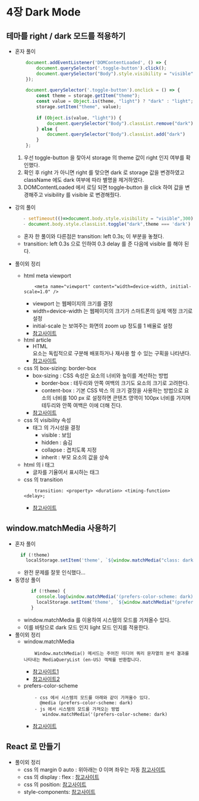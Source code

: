 # 4장 Dark Mode
## 테마를 right / dark 모드를 적용하기 
- 혼자 풀이
    ```javascript
        document.addEventListener('DOMContentLoaded', () => {
            document.querySelector('.toggle-button').click();
            document.querySelector("Body").style.visibility = "visible";
        });
        
        document.querySelector('.toggle-button').onclick = () => {
            const theme = storage.getItem("theme");
            const value = Object.is(theme, "light") ? "dark" : "light";
            storage.setItem("theme", value);
        
            if (Object.is(value, "light")) {
                document.querySelector("Body").classList.remove("dark")
            } else {
                document.querySelector("Body").classList.add("dark")
            }
        };
    ```
    1. 우선 toggle-button 을 찾아서 storage 의 theme 값이 right 인지 여부를 확인했다.
    2. 확인 후 right 가 아니면 right 를 맞으면 dark 로 storage 값을 변경하였고 className 에도 dark 여부에 따라 별명을 제거하였다.
    3. DOMContentLoaded 에서 로딩 되면 toggle-button 을 click 하여 값을 변경해주고 visibility 를 visible 로 변경해줬다.
- 강의 풀이
  ```javascript
     - setTimeout(()=>document.body.style.visibility = "visible",300);
     - document.body.style.classList.toggle("dark",theme === 'dark')
  ```
  - 혼자 한 풀이와 다른점은 transition: left 0.3s; 이 부분을 놓쳤다.
  - transition: left 0.3s 으로 인하여 0.3 delay 를 준 다음에 visible 를 해야 된다.
    
- 풀이외 정리
    - html meta viewport 
        ```text
            <meta name="viewport" content="width=device-width, initial-scale=1.0" />
        ```
        - viewport 는 웹페이지의 크기를 결정
        - width=device-width 는 웹페이지의 크기가 스마트폰의 실제 액정 크기로 설정
        - initial-scale 는 보여주는 화면의 zoom up 정도를 1 배율로 설정
        - [참고사이트]("https://dreamaz.tistory.com/364")
    - html article
        - HTML <article> 요소는 독립적으로 구분해 배포하거나 재사용 할 수 있는 구획을 나타낸다.
        - [참고사이트]("https://developer.mozilla.org/ko/docs/Web/HTML/Element/article")
    - css 의 box-sizing: border-box
        - box-sizing : CSS 속성은 요소의 너비와 높이를 계산하는 방법
            - border-box : 테두리와 안쪽 여백의 크기도 요소의 크기로 고려한다.
            - content-box : 기본 CSS 박스 의 크기 결정을 사용하는 방법으로 요소의 너비를 100 px 로 설정하면 콘텐츠 영역이 100px 너비를 가지며 테두리와 안쪽 여백은 이에 더해 진다.
        - [참고사이트]("https://developer.mozilla.org/ko/docs/Web/CSS/box-sizing")
    - css 의 visibility 속성
        - 태그 의 가시성을 결정 
            - visible : 보임
            - hidden : 숨김
            - collapse : 겹치도록 지정 
            - inherit : 부모 요소의 값을 상속
    - html 의 i 태그
        - 글자를 기율여서 표시하는 태그
    - css 의 transition
        ```text
            transition: <property> <duration> <timing-function> <delay>;
        ``` 
        - [참고사이트]("https://developer.mozilla.org/ko/docs/Web/CSS/CSS_Transitions/Using_CSS_transitions")
    
## window.matchMedia 사용하기
- 혼자 풀이
    ```javascript
      if (!theme)
        localStorage.setItem('theme', `${window.matchMedia("class: dark").matches ? "dark" : 'light'}`);
    ```
    - 완전 문제를 잘못 인식했다...
- 동영상 풀이
    ```javascript
          if (!theme) {
            console.log(window.matchMedia('(prefers-color-scheme: dark)').matches);
            localStorage.setItem('theme', `${window.matchMedia("(prefers-scheme: dark)").matches ? "dark" : 'light'}`);
          }
    ```
    - window.matchMedia 를 이용하여 시스템의 모드를 가져올수 있다. 
    - 이를 바탕으로 dark 모드 인지 light 모드 인지를 적용한다.
- 풀이외 정리
    - window.matchMedia 
        ```text
            Window.matchMedia() 메서드는 주어진 미디어 쿼리 문자열의 분석 결과를 나타내는 MediaQueryList (en-US) 객체를 반환합니다.
        ```
        - [참고사이트1]("https://developer.mozilla.org/ko/docs/Web/API/Window/matchMedia")
        - [참고사이트2]("https://eunsukim.me/posts/how-to-use-media-query-with-javascript-matchmedia")
    - prefers-color-scheme
        ```text
            - css 에서 시스템의 모드를 아래와 같이 가져올수 있다.
              @media (prefers-color-scheme: dark)
            - js 에서 시스템의 모드를 가져오는 방법
               window.matchMedia('(prefers-color-scheme: dark)
        ```
        - [참고사이트]("https://velog.io/@yijaee/%EB%8B%A4%ED%81%AC%EB%AA%A8%EB%93%9C-%EA%B5%AC%ED%98%84%ED%95%98%EA%B8%B0")

## React 로 만들기
- 풀이외 정리
    - css 의 margin 0 auto : 위아래는 0 이며 좌우는 자동 [참고사이트]("https://hansolcha.tistory.com/4")
    - css 의 display : flex : [참고사이트]("https://studiomeal.com/archives/197")
    - css 의 position: [참고사이트]("https://www.zerocho.com/category/CSS/post/5864f3b59f1dc000182d3ea1")
    - style-components: [참고사이트]("https://react.vlpt.us/styling/03-styled-components.html")
